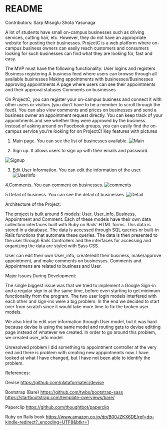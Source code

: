 # README

Contributors:
	Sarp Misoglu
	Shota Yasunaga

A lot of students have small on-campus businesses such as driving services, 
cutting hair, etc. However, they do not have an appropriate website for posting 
their businesses. ProjectC is a web platform where on-campus business
owners can easily reach customers and consumers looking for such businesses can 
find what they are looking for, fast and easy.


The MVP must have the following functionality:
User logins and registers
Business registering
A business feed where users can browse through all available businesses
Making appointments with businesses/Businesses approving appointments
A page where users can see their appointments and their approval statuses
Comments on businesses

On ProjectC, you can register your on-campus business and connect it with 
other users or visitors (you don't have to be a member to scroll through the feed). 
You can also view comments and prices on businesses and send a business owner
an appointment request directly. You can keep track of your appointments and see
whether they were approved by the business. Instead of asking around on Facebook 
groups, you can easily find the on-campus service you're looking for on ProjectC!
Key features with pictures

1. Main page. You can see the list of businesses available. 
![Main](https://github.com/sarpmis/projectC/blob/master/pictures/business_list.png)


2. Sign up. It allows users to sign up with their emails and password.

![Signup](https://github.com/sarpmis/projectC/blob/master/pictures/Sign_up.png)


3. Edit User Information. You can edit the information of the user. 
![UserInfo](https://github.com/sarpmis/projectC/blob/master/pictures/Edit_User_info.png)

4.Comments. You can comment on businesses.
![comments](https://github.com/sarpmis/projectC/blob/master/pictures/business_comment.png)

5.Detail of business. You can see the detail of businesses.
![Detail](https://github.com/sarpmis/projectC/blob/master/pictures/Business_detail.png)


Architecture of the Project:

The project is built around 5 models: User, User_info, Business, Appointment and Comment. 
Each of these models have their own data collection interfaces built with Ruby on
Rails' HTML forms. This data is stored in a database. The data is accessed 
through SQL queries or built-in Rails functions that automate these queries.
The data is then presented to the user through Rails Controllers and the interfaces
for accessing and organizing the data are styled with Sass CSS.

User can edit their own User_info, create/edit their business, make/approve appointment,
and make comments on businesses. Comments and Appointmens are related to business and User. 

Major Issues During Development:

The single biggest issue was that we tried to implement a Google Sign-in and 
a regular sign in at the same time, before even starting to get minimum functionality
from the program. The two user login models interfered with each other and sign-ins 
were a big problem. In the end we decided to start over from scratch since it would
take more time to fix the broken user models.

We also tried to edit user information through User model, but it was hard because 
devise is using the same model and routing gets to devise editting page instead of 
whatever we created. In order to go around this problem, we created user_info model. 

Unresolved problem
I did something to appointment controller at the very end and there is problem with 
creating new apppintnemts now. I have looked at what I have changed, but I have not
been able to identify the problem. 


References: 

Devise https://github.com/plataformatec/devise

Bootstrap (Bare) https://github.com/twbs/bootstrap-sass https://startbootstrap.com/template-overviews/bare/

Paperclip https://github.com/thoughtbot/paperclip

Ruby on Rails book https://www.amazon.co.jp/dp/B00JZKX6DE/ref=dp-kindle-redirect?_encoding=UTF8&btkr=1
